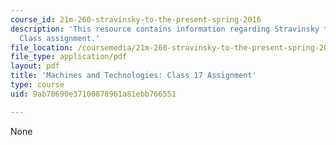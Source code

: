 ```yaml
---
course_id: 21m-260-stravinsky-to-the-present-spring-2016
description: 'This resource contains information regarding Stravinsky to the present:
  Class assignment.'
file_location: /coursemedia/21m-260-stravinsky-to-the-present-spring-2016/9ab70690e37100878961a81ebb766551_MIT21M_260S16_assn17.pdf
file_type: application/pdf
layout: pdf
title: 'Machines and Technologies: Class 17 Assignment'
type: course
uid: 9ab70690e37100878961a81ebb766551

---
```

None